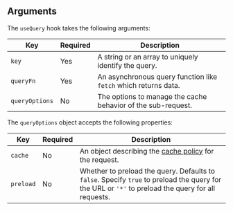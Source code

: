 ## Arguments

The `useQuery` hook takes the following arguments:

| Key            | Required | Description                                                     |
| -------------- | -------- | --------------------------------------------------------------- |
| `key`          | Yes      | A string or an array to uniquely identify the query.            |
| `queryFn`      | Yes      | An asynchronous query function like `fetch` which returns data. |
| `queryOptions` | No       | The options to manage the cache behavior of the sub-request.    |

The `queryOptions` object accepts the following properties:

| Key       | Required | Description                                                                                                                                        |
| --------- | -------- | -------------------------------------------------------------------------------------------------------------------------------------------------- |
| `cache`   | No       | An object describing the [cache policy](/custom-storefronts/hydrogen/framework/cache) for the request.                                             |
| `preload` | No       | Whether to preload the query. Defaults to `false`. Specify `true` to preload the query for the URL or `'*'` to preload the query for all requests. |
